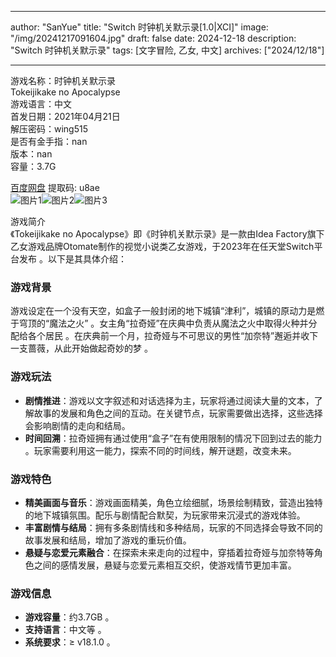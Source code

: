 
---
author: "SanYue"
title: "Switch 时钟机关默示录[1.0|XCI]"
image: "/img/20241217091604.jpg"
draft: false
date: 2024-12-18
description: "Switch 时钟机关默示录"
tags: [文字冒险, 乙女, 中文]
archives: ["2024/12/18"]

---

游戏名称：时钟机关默示录   
Tokeijikake no Apocalypse    
游戏语言：中文  
首发日期：2021年04月21日  
解压密码：wing515  
是否有金手指：nan  
版本：nan   
容量：3.7G

[百度网盘](https://pan.baidu.com/s/1amTVGtnoQF1KfSY086ouyw) 提取码: u8ae  
![图片1](/img/sclp6x.jpg)![图片2](/img/sclp6y.jpg)![图片3](/img/sclp71.jpg)  

游戏简介  
《Tokeijikake no Apocalypse》即《时钟机关默示录》是一款由Idea Factory旗下乙女游戏品牌Otomate制作的视觉小说类乙女游戏，于2023年在任天堂Switch平台发布 。以下是其具体介绍：

### 游戏背景
游戏设定在一个没有天空，如盒子一般封闭的地下城镇“津利”，城镇的原动力是燃于穹顶的“魔法之火” 。女主角“拉奇娅”在庆典中负责从魔法之火中取得火种并分配给各个居民 。在庆典前一个月，拉奇娅与不可思议的男性“加奈特”邂逅并收下一支蔷薇，从此开始做起奇妙的梦 。

### 游戏玩法
- **剧情推进**：游戏以文字叙述和对话选择为主，玩家将通过阅读大量的文本，了解故事的发展和角色之间的互动。在关键节点，玩家需要做出选择，这些选择会影响剧情的走向和结局。
- **时间回溯**：拉奇娅拥有通过使用“盒子”在有使用限制的情况下回到过去的能力 。玩家需要利用这一能力，探索不同的时间线，解开谜题，改变未来。

### 游戏特色
- **精美画面与音乐**：游戏画面精美，角色立绘细腻，场景绘制精致，营造出独特的地下城镇氛围。配乐与剧情配合默契，为玩家带来沉浸式的游戏体验。
- **丰富剧情与结局**：拥有多条剧情线和多种结局，玩家的不同选择会导致不同的故事发展和结局，增加了游戏的重玩价值。
- **悬疑与恋爱元素融合**：在探索未来走向的过程中，穿插着拉奇娅与加奈特等角色之间的感情发展，悬疑与恋爱元素相互交织，使游戏情节更加丰富。

### 游戏信息
- **游戏容量**：约3.7GB 。
- **支持语言**：中文等 。
- **系统要求**：≥ v18.1.0 。
